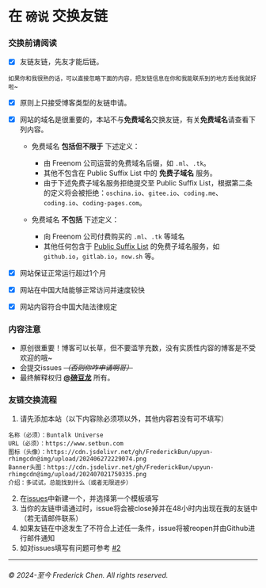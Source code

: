 # 在 `磅说` 交换友链

### 交换前请阅读

- [x] 友链友链，先友才能后链。

<sub>如果你和我很熟的话，可以直接忽略下面的内容，把友链信息在你和我能联系到的地方丢给我就好啦~</sub>

- [x] 原则上只接受博客类型的友链申请。

- [x] 网站的域名是很重要的，本站不与**免费域名**交换友链，有关**免费域名**请查看下列内容。

  - 免费域名 **包括但不限于** 下述定义：
    - 由 Freenom 公司运营的免费域名后缀，如 `.ml`、`.tk`。
    - 其他不包含在 Public Suffix List 中的 **免费子域名** 服务。
    - 由于下述免费子域名服务拒绝提交至 Public Suffix List，根据第二条的定义将会被拒绝：`oschina.io`、`gitee.io`、`coding.me`、`coding.io`、`coding-pages.com`。

  - 免费域名 **不包括** 下述定义：
    - 向 Freenom 公司付费购买的 `.ml`、`.tk` 等域名
    - 其他任何包含于 [Public Suffix List](https://publicsuffix.org/list/) 的免费子域名服务，如 `github.io`，`gitlab.io`，`now.sh` 等。

- [x] 网站保证正常运行超过1个月

- [x] 网站在中国大陆能够正常访问并速度较快

- [x] 网站内容符合中国大陆法律规定

### 内容注意

- 原创很重要！博客可以长草，但不要滥竽充数，没有实质性内容的博客是不受欢迎的哦~
- 会提交issues ~~*（否则你咋申请啊哥）*~~ 
- 最终解释权归 **[@磅豆龙](https://github.com/FrederickBun)** 所有。

### 友链交换流程

1. 请先添加本站（以下内容除必须项以外，其他内容若没有可不填写）

```Links
名称（必须）：Buntalk Universe
URL（必须）：https://www.setbun.com
图标（头像）：https://cdn.jsdelivr.net/gh/FrederickBun/upyun-rhimgcdn@img/upload/202406272229074.png
Banner头图：https://cdn.jsdelivr.net/gh/FrederickBun/upyun-rhimgcdn@img/upload/202407021750335.png
介绍：多试试，总能找到什么（或者无限进步）
```

2. 在[issues](https://github.com/FrederickAsYou/friends/issues)中新建一个，并选择第一个模板填写
3. 当你的友链申请通过时，issue将会被close掉并在48小时内出现在我的友链中（若无请邮件联系）
4. 如果友链在中途发生了不符合上述任一条件，issue将被reopen并由Github进行邮件通知
5. 如对issues填写有问题可参考 [#2](https://github.com/FrederickAsYou/friends/issues/2)

---

###### &copy; 2024-至今 Frederick Chen. All rights reserved.
